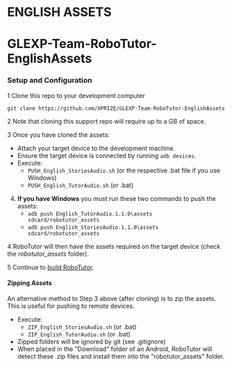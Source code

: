 # ENGLISH ASSETS
# GLEXP-Team-RoboTutor-EnglishAssets


### Setup and Configuration

1 Clone this repo to your development computer

```
git clone https://github.com/XPRIZE/GLEXP-Team-RoboTutor-EnglishAssets
```

2 Note that cloning this support repo will require up to a GB of space.

3 Once you have cloned the assets:

  * Attach your target device to the development machine.
  * Ensure the target device is connected by running `adb devices`.
  * Execute:
     * `PUSH_English_StoriesAudio.sh`      (or the respective .bat file if you use Windows)
     * `PUSH_English_TutorAudio.sh` (or .bat)

4. **If you have Windows** you must run these two commands to push the assets: 
    * `adb push English_TutorAudio.1.1.0\assets sdcard/robotutor_assets`
    * `adb push English_StoriesAudio.1.1.0\assets sdcard/robotutor_assets`
  
4 RoboTutor will then have the assets required on the target device (check the _robotutor_assets_ folder).

5 Continue to [build RoboTutor](https://github.com/XPRIZE/GLEXP-Team-RoboTutor-RoboTutor).


#### Zipping Assets

An alternative method to Step 3 above (after cloning) is to zip the assets. This is useful for pushing to remote devices.

  * Execute:
     * `ZIP_English_StoriesAudio.sh`  (or .bat)
     * `ZIP_English_TutorAudio.sh` (or .bat)
  * Zipped folders will be ignored by git (see .gitignore)
  * When placed in the "Download" folder of an Android, RoboTutor will detect these .zip files and install them into the "robotutor_assets" folder.
